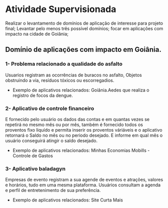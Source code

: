 # Atividade Supervisionada

Realizar o levantamento de domínios de aplicação de interesse para projeto final;
Levantar pelo menos três possível domínios;
focar em aplicações com impacto na cidade de Goiânia;


## Domínio de aplicações com impacto em Goiânia.

### 1- Problema relacionado a qualidade do asfalto
Usuarios registram as ocorrências de buracos no asfalto, Objetos obstruindo a via, resíduos tóxicos ou escorregadios.
- Exemplo de aplicativos relacionados: 
      Goiânia.Aedes que realiza o registro de focos da dengue.

### 2- Aplicativo de controle financeiro
E fornecido pelo usuário os dados das contas e em quantas vezes se repetirá no mesmo mês ou por mês, também é fornecido todos os proventos fixo liquído e permita inserir os proventos váriáveis e o aplicativo retornará o Saldo no mês ou no periodo desejado. E informe em qual mês o usuário conseguirá atingir o saldo desejado.
- Exemplo de aplicativos relacionados: 
      Minhas Economias
      Mobills - Controle de Gastos

### 3- Aplicativo baladagyn 
Empresas de evento registram a sua agende de eventos e atrações, valores e horários, tudo em uma mesma plataforma.
Usuários consultam a agenda e perfil de entretenimento de sua preferência.
- Exemplo de aplicativos relacionados: 
      Site Curta Mais


